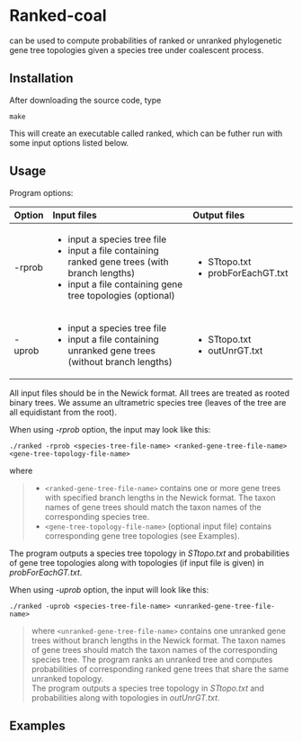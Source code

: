# Ranked-coal 
can be used to compute probabilities of ranked or unranked phylogenetic gene tree topologies given a species tree under coalescent process.  

## Installation
After downloading the source code, type
```
make
```
This will create an executable called ranked, which can be futher run with some input options listed below.

## Usage
Program options:

| Option        | Input files   | Output files                   |
| ------------- |:-------------| :------------------------------|
| -rprob        | <ul><li>input a species tree file</li><li>input a file containing ranked gene trees (with branch lengths)</li><li> input a file containing gene tree topologies (optional)</li></ul>|<ul><li>STtopo.txt</li><li>probForEachGT.txt</li></ul>|
| -uprob        | <ul><li>input a species tree file</li><li>input a file containing unranked gene trees (without branch lengths)</li></ul>| <ul><li>STtopo.txt</li><li>outUnrGT.txt</li></ul>|

All input files should be in the Newick format. All trees are treated as rooted binary trees. We assume an ultrametric species tree (leaves of the tree are all equidistant from the root).  

When using *-rprob* option, the input may look like this:
```
./ranked -rprob <species-tree-file-name> <ranked-gene-tree-file-name> <gene-tree-topology-file-name>
```
where 
> * ```<ranked-gene-tree-file-name>``` contains one or more gene trees with specified branch lengths in the Newick format. The taxon names of gene trees should match the taxon names of the corresponding species tree.   
> * ```<gene-tree-topology-file-name>``` (optional input file) contains corresponding gene tree topologies (see Examples). 

The program outputs a species tree topology in *STtopo.txt* and probabilities of gene tree topologies along with topologies (if input file is given) in *probForEachGT.txt*.
  
When using *-uprob* option, the input will look like this:
```
./ranked -uprob <species-tree-file-name> <unranked-gene-tree-file-name>
```
> where ```<unranked-gene-tree-file-name>``` contains one unranked gene trees without branch lengths in the Newick format. The taxon names of gene trees should match the taxon names of the corresponding species tree. The program ranks an unranked tree and computes probabilities of corresponding ranked gene trees that share the same unranked topology.   
The program outputs a species tree topology in *STtopo.txt* and probabilities along with topologies in *outUnrGT.txt*.


## Examples

